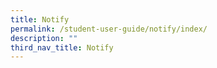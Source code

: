 ```yaml
---
title: Notify
permalink: /student-user-guide/notify/index/
description: ""
third_nav_title: Notify
---
```

